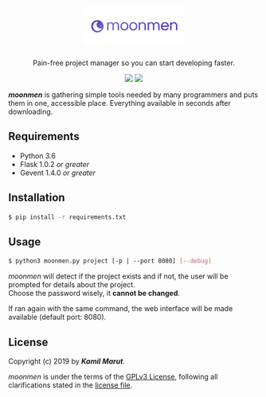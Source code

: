 <h1 align="center"><img width="200px" src="./moonmen/static/images/icon-text.png" alt="moonmen"></h1>
<p align="center">Pain-free project manager so you can start developing faster.</p>
<p align="center">
	<img src="https://img.shields.io/github/license/EXLER/moonmen.svg?style=flat-square">
	<img src="https://img.shields.io/badge/python-3.6-blue.svg?style=flat-square">
</p>

***moonmen*** is gathering simple tools needed by many programmers and puts them in one, accessible place. Everything available in seconds after downloading.

## Requirements

* Python 3.6
* Flask 1.0.2 *or greater*
* Gevent 1.4.0 *or greater*

## Installation

```bash
$ pip install -r requirements.txt
```

## Usage

```bash
$ python3 moonmen.py project [-p | --port 8080] [--debug]
```

*moonmen* will detect if the project exists and if not, the user will be prompted for details about the project.  
Choose the password wisely, it **cannot be changed**.

If ran again with the same command, the web interface will be made available (default port: 8080).

## License

Copyright (c) 2019 by ***Kamil Marut***.

*moonmen* is under the terms of the [GPLv3 License](https://www.tldrlegal.com/l/mit), following all clarifications stated in the [license file](LICENSE).
